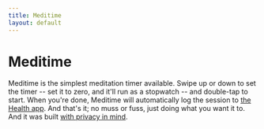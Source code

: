 ```yaml
---
title: Meditime
layout: default
---
```


# Meditime

Meditime is the simplest meditation timer available. Swipe up or down to set the timer -- set it to zero, and it'll run as a stopwatch -- and double-tap to start. When you're done, Meditime will automatically log the session to [the Health app](https://www.apple.com/ios/health/). And that's it; no muss or fuss, just doing what you want it to. And it was built [with privacy in mind](./privacy.html).
